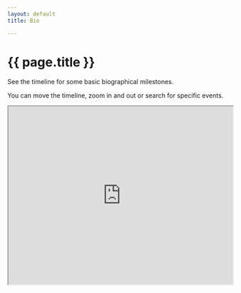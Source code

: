 ```yaml
---
layout: default
title: Bio

---
```


# {{ page.title }}
See the timeline for some basic biographical milestones.

You can move the timeline, zoom in and out or search for specific events.

<iframe width="100%" height="400" src="https://time.graphics/de/embed?v=1&id=391895" frameborder="2" allowfullscreen></iframe>
